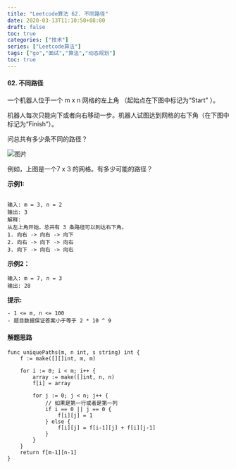 ```yaml
---
title: "Leetcode算法 62. 不同路径"
date: 2020-03-13T11:10:50+08:00
draft: false
toc: true
categories: ["技术"]
series: ["Leetcode算法"]
tags: ["go","面试","算法","动态规划"]
toc: true
---
```


#### 62. 不同路径

一个机器人位于一个 m x n 网格的左上角 （起始点在下图中标记为“Start” ）。

机器人每次只能向下或者向右移动一步。机器人试图达到网格的右下角（在下图中标记为“Finish”）。

问总共有多少条不同的路径？

![图片](/images/blog/2020-3/robot_maze.png)

例如，上图是一个7 x 3 的网格。有多少可能的路径？

**示例1:**

``` golang

输入: m = 3, n = 2
输出: 3
解释:
从左上角开始，总共有 3 条路径可以到达右下角。
1. 向右 -> 向右 -> 向下
2. 向右 -> 向下 -> 向右
3. 向下 -> 向右 -> 向右

```

**示例2：**

``` golang
输入: m = 7, n = 3
输出: 28
```

**提示:**

``` golang
- 1 <= m, n <= 100
- 题目数据保证答案小于等于 2 * 10 ^ 9
```

#### 解题思路

``` golang
func uniquePaths(m, n int, s string) int {
	f := make([][]int, m, m)
	
	for i := 0; i < m; i++ {
		array := make([]int, n, n)
		f[i] = array
		
		for j := 0; j < n; j++ {
		    // 如果是第一行或者是第一列
			if i == 0 || j == 0 {
				f[i][j] = 1
			} else {
				f[i][j] = f[i-1][j] + f[i][j-1]
			}
		}
	}
	return f[m-1][n-1]
}

```


